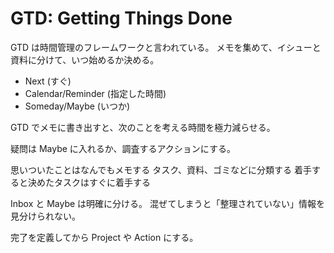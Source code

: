 # GTD: Getting Things Done

GTD は時間管理のフレームワークと言われている。
メモを集めて、イシューと資料に分けて、いつ始めるか決める。

- Next (すぐ)
- Calendar/Reminder (指定した時間)
- Someday/Maybe (いつか)

GTD でメモに書き出すと、次のことを考える時間を極力減らせる。

疑問は Maybe に入れるか、調査するアクションにする。

思いついたことはなんでもメモする
タスク、資料、ゴミなどに分類する
着手すると決めたタスクはすぐに着手する

Inbox と Maybe は明確に分ける。
混ぜてしまうと「整理されていない」情報を見分けられない。

完了を定義してから Project や Action にする。
